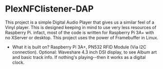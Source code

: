 # PlexNFClistener-DAP

This project is a simple Digital Audio Player that gives us a similar feel of a Vinyl player. This is designed keeping in mind to use very less resources of Raspberry Pi. infact, most of the code is written for Raspberry Pi 3A+ with no XServer or desktop. This project uses the power of Framebuffer in Linux. 

* What it is built on?
  Raspberry Pi 3A+, PN532 RFID Module (Via I2C connection).
  Optional: Waveshare 4.3 inch DSI display, to see Album art and basic track info. If nothing's playing--then it works as a digital clock.
